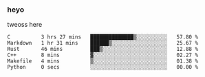 ### heyo
tweoss here

<!--START_SECTION:waka-->

```text
C          3 hrs 27 mins   ██████████████▒░░░░░░░░░░   57.80 %
Markdown   1 hr 31 mins    ██████▒░░░░░░░░░░░░░░░░░░   25.67 %
Rust       46 mins         ███▒░░░░░░░░░░░░░░░░░░░░░   12.88 %
C++        8 mins          ▓░░░░░░░░░░░░░░░░░░░░░░░░   02.27 %
Makefile   4 mins          ▒░░░░░░░░░░░░░░░░░░░░░░░░   01.38 %
Python     0 secs          ░░░░░░░░░░░░░░░░░░░░░░░░░   00.00 %
```

<!--END_SECTION:waka-->

<!--
**Tweoss/tweoss** is a ✨ _special_ ✨ repository because its `README.md` (this file) appears on your GitHub profile.

Here are some ideas to get you started:

- 🔭 I’m currently working on ...
- 🌱 I’m currently learning ...
- 👯 I’m looking to collaborate on ...
- 🤔 I’m looking for help with ...
- 💬 Ask me about ...
- 📫 How to reach me: ...
- 😄 Pronouns: ...
- ⚡ Fun fact: ...
-->
